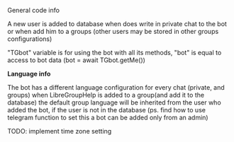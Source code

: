General code info

A new user is added to database when does write in private chat to the bot or when add him to a groups (other users may be stored in other groups configurations)

"TGbot" variable is for using the bot with all its methods, "bot" is equal to access to bot data (bot = await TGbot.getMe())

<b>Language info</b>

The bot has a different language configuration for every chat (private, and groups)
when LibreGroupHelp is added to a group(and add it to the database) the default group language will be inherited from the user who added the bot, if the user is not in the database  (ps. find how to use telegram function to set this a bot can be added only from an admin)

TODO:
implement time zone setting

